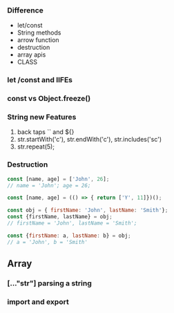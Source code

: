 ### Difference
* let/const
* String methods
* arrow function 
* destruction
* array apis
* CLASS

### let /const and IIFEs

### const vs Object.freeze()

### String new Features
1. back taps `` and ${} 
2. str.startWith('c'), str.endWith('c'), str.includes('sc')
3. str.repeat(5);

### Destruction 
```js
const [name, age] = ['John', 26];
// name = 'John'; age = 26;

const [name, age] = (() => { return ['Y', 11]})();

const obj = { firstName: 'John', lastName: 'Smith'};
const {firstName, lastName} = obj;
// firstName = 'John', lastName = 'Smith';

const {firstName: a, lastName: b} = obj;
// a = 'John', b = 'Smith'

```

## Array 


### [..."str"] parsing a string


### import and export